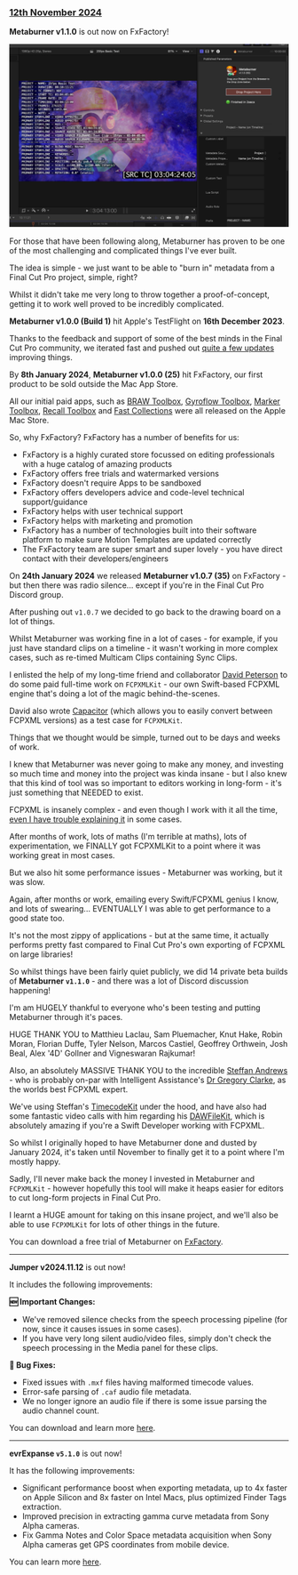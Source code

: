 ### [12th November 2024](/news/20241112)

**Metaburner v1.1.0** is out now on FxFactory!

![](/static/metaburner-v1-1-0.png)

For those that have been following along, Metaburner has proven to be one of the most challenging and complicated things I've ever built.

The idea is simple - we just want to be able to "burn in" metadata from a Final Cut Pro project, simple, right?

Whilst it didn't take me very long to throw together a proof-of-concept, getting it to work well proved to be incredibly complicated.

**Metaburner v1.0.0 (Build 1)** hit Apple's TestFlight on **16th December 2023**.

Thanks to the feedback and support of some of the best minds in the Final Cut Pro community, we iterated fast and pushed out [quite a few updates](https://metaburner.pro/release-notes/) improving things.

By **8th January 2024**, **Metaburner v1.0.0 (25)** hit FxFactory, our first product to be sold outside the Mac App Store.

All our initial paid apps, such as [BRAW Toolbox](https://brawtoolbox.io), [Gyroflow Toolbox](https://gyroflowtoolbox.io), [Marker Toolbox](https://markertoolbox.io), [Recall Toolbox](https://recalltoolbox.io) and [Fast Collections](https://fastcolletions.io) were all released on the Apple Mac Store.

So, why FxFactory? FxFactory has a number of benefits for us:

- FxFactory is a highly curated store focussed on editing professionals with a huge catalog of amazing products
- FxFactory offers free trials and watermarked versions
- FxFactory doesn't require Apps to be sandboxed
- FxFactory offers developers advice and code-level technical support/guidance
- FxFactory helps with user technical support
- FxFactory helps with marketing and promotion
- FxFactory has a number of technologies built into their software platform to make sure Motion Templates are updated correctly
- The FxFactory team are super smart and super lovely - you have direct contact with their developers/engineers

On **24th January 2024** we released **Metaburner v1.0.7 (35)** on FxFactory - but then there was radio silence... except if you're in the Final Cut Pro Discord group.

After pushing out `v1.0.7` we decided to go back to the drawing board on a lot of things.

Whilst Metaburner was working fine in a lot of cases - for example, if you just have standard clips on a timeline - it wasn't working in more complex cases, such as re-timed Multicam Clips containing Sync Clips.

I enlisted the help of my long-time friend and collaborator [David Peterson](https://github.com/randomeizer) to do some paid full-time work on `FCPXMLKit` - our own Swift-based FCPXML engine that's doing a lot of the magic behind-the-scenes.

David also wrote [Capacitor](https://capacitor.pro) (which allows you to easily convert between FCPXML versions) as a test case for `FCPXMLKit`.

Things that we thought would be simple, turned out to be days and weeks of work.

I knew that Metaburner was never going to make any money, and investing so much time and money into the project was kinda insane - but I also knew that this kind of tool was so important to editors working in long-form - it's just something that NEEDED to exist.

FCPXML is insanely complex - and even though I work with it all the time, [even I have trouble explaining it](https://fcp.cafe/developers/fcpxml/#getting-source-timecode) in some cases.

After months of work, lots of maths (I'm terrible at maths), lots of experimentation, we FINALLY got FCPXMLKit to a point where it was working great in most cases.

But we also hit some performance issues - Metaburner was working, but it was slow.

Again, after months or work, emailing every Swift/FCPXML genius I know, and lots of swearing... EVENTUALLY I was able to get performance to a good state too.

It's not the most zippy of applications - but at the same time, it actually performs pretty fast compared to Final Cut Pro's own exporting of FCPXML on large libraries!

So whilst things have been fairly quiet publicly, we did 14 private beta builds of **Metaburner `v1.1.0`** - and there was a lot of Discord discussion happening!

I'm am HUGELY thankful to everyone who's been testing and putting Metaburner through it's paces.

HUGE THANK YOU to Matthieu Laclau, Sam Pluemacher, Knut Hake, Robin Moran, Florian Duffe, Tyler Nelson, Marcos Castiel, Geoffrey Orthwein, Josh Beal, Alex '4D' Gollner and Vigneswaran Rajkumar!

Also, an absolutely MASSIVE THANK YOU to the incredible [Steffan Andrews](https://github.com/orchetect) - who is probably on-par with Intelligent Assistance's [Dr Gregory Clarke](https://www.intelligentassistance.com/about-us/), as the worlds best FCPXML expert.

We've using Steffan's [TimecodeKit](https://github.com/orchetect/TimecodeKit) under the hood, and have also had some fantastic video calls with him regarding his [DAWFileKit](https://github.com/orchetect/DAWFileKit), which is absolutely amazing if you're a Swift Developer working with FCPXML.

So whilst I originally hoped to have Metaburner done and dusted by January 2024, it's taken until November to finally get it to a point where I'm mostly happy.

Sadly, I'll never make back the money I invested in Metaburner and `FCPXMLKit` - however hopefully this tool will make it heaps easier for editors to cut long-form projects in Final Cut Pro.

I learnt a HUGE amount for taking on this insane project, and we'll also be able to use `FCPXMLKit` for lots of other things in the future.

You can download a free trial of Metaburner on [FxFactory](https://fxfactory.com/info/metaburner/).

---

**Jumper v2024.11.12** is out now!

It includes the following improvements:

**🆕 Important Changes:**
- We've removed silence checks from the speech processing pipeline (for now, since it causes issues in some cases).
- If you have very long silent audio/video files, simply don't check the speech processing in the Media panel for these clips.

**🐞 Bug Fixes:**
- Fixed issues with `.mxf` files having malformed timecode values.
- Error-safe parsing of `.caf` audio file metadata.
- We no longer ignore an audio file if there is some issue parsing the audio channel count.

You can download and learn more [here](https://getjumper.io).

---

**evrExpanse `v5.1.0`** is out now!

It has the following improvements:

- Significant performance boost when exporting metadata, up to 4x faster on Apple Silicon and 8x faster on Intel Macs, plus optimized Finder Tags extraction.
- Improved precision in extracting gamma curve metadata from Sony Alpha cameras.
- Fix Gamma Notes and Color Space metadata acquisition when Sony Alpha cameras get GPS coordinates from mobile device.

You can learn more [here](https://www.evrapp.cloud/evrexpanse).